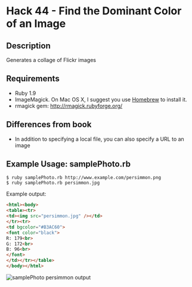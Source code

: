 # Hack 44 - Find the Dominant Color of an Image

## Description
Generates a collage of Flickr images

## Requirements
* Ruby 1.9
* ImageMagick. On Mac OS X, I suggest you use [Homebrew](http://mxcl.github.com/homebrew/) to install it.
* rmagick gem: http://rmagick.rubyforge.org/

## Differences from book
* In addition to specifying a local file, you can also specify a URL to an image

## Example Usage: samplePhoto.rb
    $ ruby samplePhoto.rb http://www.example.com/persimmon.png
    $ ruby samplePhoto.rb persimmon.jpg 

Example output:
```html
<html><body>
<table><tr>
<td><img src="persimmon.jpg" /></td>
</tr><tr>
<td bgcolor="#B3AC60">
<font color="black">
R: 179<br>
G: 172<br>
B: 96<br>
</font>
</td></tr></table>
</body></html>
```
![samplePhoto persimmon output](http://efung.github.com/flickr-hacks-ruby/img/samplePhoto_persimmon.png)

